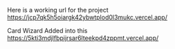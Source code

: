 

Here is a working url for the project 
https://jcp7qk5h5oiargk42ybwtplod0l3mukc.vercel.app/


Card Wizard Added into this 
https://5kti3mdjlfbpijrsar6lteekpd4zppmt.vercel.app/


